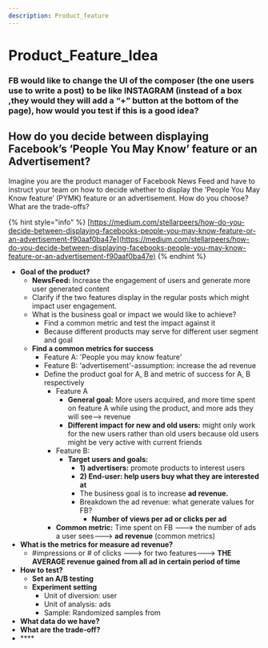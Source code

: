 ```yaml
---
description: Product_feature
---
```


# Product\_Feature\_Idea

### FB would like to change the UI of the composer \(the one users use to write a post\) to be like INSTAGRAM \(instead of a box ,they would they will add a “+” button at the bottom of the page\), how would you test if this is a good idea?





## How do you decide between displaying Facebook’s ‘People You May Know’ feature or an Advertisement? <a id="1671"></a>



Imagine you are the product manager of Facebook News Feed and have to instruct your team on how to decide whether to display the ‘People You May Know feature’ \(PYMK\) feature or an advertisement. How do you choose? What are the trade-offs?

{% hint style="info" %}
[https://medium.com/stellarpeers/how-do-you-decide-between-displaying-facebooks-people-you-may-know-feature-or-an-advertisement-f90aaf0ba47e](https://medium.com/stellarpeers/how-do-you-decide-between-displaying-facebooks-people-you-may-know-feature-or-an-advertisement-f90aaf0ba47e)
{% endhint %}

* **Goal of the product?** 
  * **NewsFeed:** Increase the engagement of users and generate more user generated content
  * Clarify if the two features display in the regular posts which might impact user engagement. 
  * What is the business goal or impact we would like to achieve?
    * Find a common metric and test the impact against it
    * Because different products may serve for different user segment and goal 
  * **Find a common metrics for success** 
    * Feature A: 'People you may know feature' 
    * Feature B: 'advertisement'-assumption: increase the ad revenue 
    * Define the product goal for A, B and metric of success for A, B respectively 
      * Feature A
        * **General goal:** More users acquired, and more time spent on feature A while using the product, and more ads they will see--&gt; revenue
        * **Different impact for new and old users:** might only work for the new users rather than old users because old users might be very active with current friends 
      * Feature B: 
        * **Target users and goals:** 
          * **1\) advertisers:** promote products to interest users
          * **2\) End-user: help users buy what they are interested at** 
          * The business goal is to increase **ad revenue.** 
          * Breakdown the ad revenue: what generate values for FB?
            *  **Number of views per ad or clicks per ad**
      * **Common metric:** Time spent on FB ---&gt;  the number of ads a user sees---&gt; **ad revenue** \(common metrics\)
* **What is the metrics for measure ad revenue?** 
  *  \#impressions or \# of clicks ---&gt; for two features---&gt; **THE AVERAGE revenue gained from all ad in certain period of time** 
* **How to test?**
  * **Set an A/B testing** 
  * **Experiment setting** 
    * Unit of diversion: user 
    * Unit of analysis: ads 
    * Sample: Randomized samples from 
* **What data do we have?**
* **What are the trade-off?**
* \*\*\*\*



